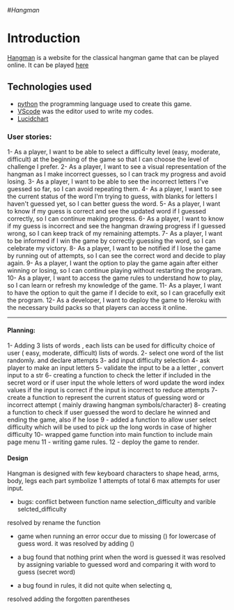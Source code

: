 #_Hangman_

# Introduction

[Hangman](https://github.com/syricano/hangman) is a website for the classical hangman game that can be played online. It can be played [here](https://hangmann.onrender.com/)

## Technologies used
- [python](https://www.python.org/) the programming language used to create this game.
- [VScode](https://code.visualstudio.com/) was the editor used to write my codes.
- [Lucidchart](https://lucid.app/lucidchart/fa9b2743-5bf5-4d84-9b61-a6478f78a67f/edit?viewport_loc=-634%2C-65%2C2466%2C1223%2C0_0&invitationId=inv_c279b1c0-6d04-4edb-acc5-1f045c1c60c4)


### User stories:

1- As a player, I want to be able to select a difficulty level (easy, moderate, difficult) at the beginning of the game so that I can choose the level of challenge I prefer.
2- As a player, I want to see a visual representation of the hangman as I make incorrect guesses, so I can track my progress and avoid losing.
3- As a player, I want to be able to see the incorrect letters I've guessed so far, so I can avoid repeating them.
4- As a player, I want to see the current status of the word I'm trying to guess, with blanks for letters I haven't guessed yet, so I can better guess the word.
5- As a player, I want to know if my guess is correct and see the updated word if I guessed correctly, so I can continue making progress.
6- As a player, I want to know if my guess is incorrect and see the hangman drawing progress if I guessed wrong, so I can keep track of my remaining attempts.
7- As a player, I want to be informed  if I win the game by correctly guessing the word, so I can celebrate my victory.
8- As a player, I want to be notified if I lose the game by running out of attempts, so I can see the correct word and decide to play again.
9- As a player, I want the option to play the game again after either winning or losing, so I can continue playing without restarting the program.
10- As a player, I want to access the game rules to understand how to play, so I can learn or refresh my knowledge of the game.
11- As a player, I want to have the option to quit the game if I decide to exit, so I can gracefully exit the program.
12- As a developer, I want to deploy the game to Heroku with the necessary build packs so that players can access it online.

---

#### Planning:
1- Adding 3 lists of words , each lists can be used for difficulty choice of  user ( easy, moderate, difficult) lists of words.
2- select one word of the list randomly. and declare attempts
3- add input difficulty selection
4- ask player to make an input letters
5- validate the input to be a a letter , convert input to a str
6- creating a function to check the letter if included in the secret word or if user input the whole letters of word
update the word index values if the input is correct 
if the input is incorrect to reduce attempts
7- create a function to represent the current status of guessing word or incorrect attempt 
( mainly drawing hangman symbols/character)
8- creating a function to check if user guessed the word to declare he winned
and ending the game, also if he lose
9 - added a function to allow user select difficulty which will be used to pick up the long words
in case of higher difficulty
10- wrapped game function into main function to include main page menu
11 - writing game rules.
12 - deploy the game to render.

#### Design
Hangman is designed with few keyboard characters to shape head, arms, body, legs each part symbolize 1 attempts of total 6 max attempts for user input.



- bugs: conflict between function name selection_difficulty and varible selcted_difficulty

resolved by rename the function
- game when running an error occur due to missing () for lowercase of guess word.
it was resolved by adding ()

- a bug found that nothing print when the word is guessed
it was resolved by assigning variable to guessed word and comparing it with word to guess (secret word)

- a bug found in rules, it did not quite when selecting q, 

resolved adding the forgotten parentheses 